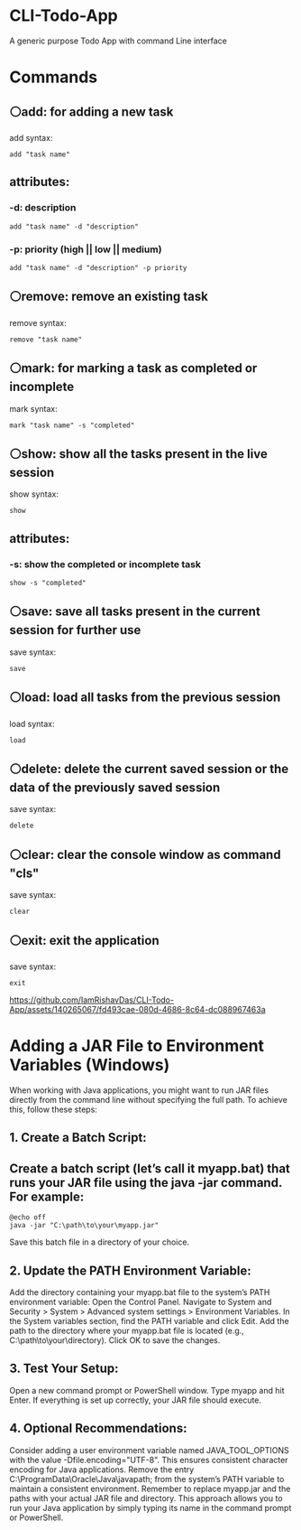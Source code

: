 # CLI-Todo-App
A generic purpose Todo App with command Line interface


# Commands
## ⚪add: for adding a new task
add syntax:
```
add "task name"
```
## attributes: 
### -d: description
```
add "task name" -d "description"
```
### -p: priority (high || low || medium)
```
add "task name" -d "description" -p priority
```

## ⚪remove: remove an existing task
remove syntax:
```
remove "task name"
```

## ⚪mark: for marking a task as completed or incomplete
mark syntax:
```
mark "task name" -s "completed"
```

## ⚪show: show all the tasks present in the live session
show syntax:
```
show
```
## attributes:
### -s: show the completed or incomplete task
```
show -s "completed"
```

## ⚪save: save all tasks present in the current session for further use
save syntax:
```
save
```

## ⚪load: load all tasks from the previous session
load syntax:
```
load
```

## ⚪delete: delete the current saved session or the data of the previously saved session
save syntax:
```
delete
```

## ⚪clear: clear the console window as command "cls"
save syntax:
```
clear
```

## ⚪exit: exit the application
save syntax:
```
exit
```





https://github.com/IamRishavDas/CLI-Todo-App/assets/140265067/fd493cae-080d-4686-8c64-dc088967463a


# Adding a JAR File to Environment Variables (Windows)
When working with Java applications, you might want to run JAR files directly from the command line without specifying the full path. To achieve this, follow these steps:

## 1. Create a Batch Script:
## Create a batch script (let’s call it myapp.bat) that runs your JAR file using the java -jar command. For example:
```
@echo off
java -jar "C:\path\to\your\myapp.jar"
```

Save this batch file in a directory of your choice.
## 2. Update the PATH Environment Variable:
Add the directory containing your myapp.bat file to the system’s PATH environment variable:
Open the Control Panel.
Navigate to System and Security > System > Advanced system settings > Environment Variables.
In the System variables section, find the PATH variable and click Edit.
Add the path to the directory where your myapp.bat file is located (e.g., C:\path\to\your\directory).
Click OK to save the changes.
## 3. Test Your Setup:
Open a new command prompt or PowerShell window.
Type myapp and hit Enter. If everything is set up correctly, your JAR file should execute.
## 4. Optional Recommendations:
Consider adding a user environment variable named JAVA_TOOL_OPTIONS with the value -Dfile.encoding="UTF-8". This ensures consistent character encoding for Java applications.
Remove the entry C:\ProgramData\Oracle\Java\javapath; from the system’s PATH variable to maintain a consistent environment.
Remember to replace myapp.jar and the paths with your actual JAR file and directory. This approach allows you to run your Java application by simply typing its name in the command prompt or PowerShell.


